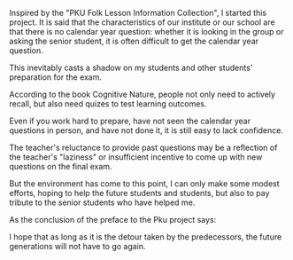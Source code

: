 Inspired by the "PKU Folk Lesson Information Collection", I started this project.
It is said that the characteristics of our institute or our school are that there is no calendar year question: whether it is looking in the group or asking the senior student, it is often difficult to get the calendar year question.

This inevitably casts a shadow on my students and other students' preparation for the exam.

According to the book Cognitive Nature, people not only need to actively recall, but also need quizes to test learning outcomes.

Even if you work hard to prepare, have not seen the calendar year questions in person, and have not done it, it is still easy to lack confidence.

The teacher's reluctance to provide past questions may be a reflection of the teacher's "laziness" or insufficient incentive to come up with new questions on the final exam.

But the environment has come to this point, I can only make some modest efforts, hoping to help the future students and students, but also to pay tribute to the senior students who have helped me.

As the conclusion of the preface to the Pku project says:

I hope that as long as it is the detour taken by the predecessors, the future generations will not have to go again.

